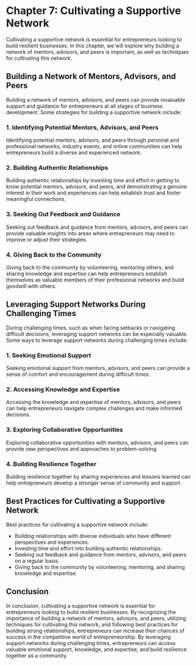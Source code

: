 Chapter 7: Cultivating a Supportive Network
===========================================

Cultivating a supportive network is essential for entrepreneurs looking to build resilient businesses. In this chapter, we will explore why building a network of mentors, advisors, and peers is important, as well as techniques for cultivating this network.

Building a Network of Mentors, Advisors, and Peers
--------------------------------------------------

Building a network of mentors, advisors, and peers can provide invaluable support and guidance for entrepreneurs at all stages of business development. Some strategies for building a supportive network include:

### 1. Identifying Potential Mentors, Advisors, and Peers

Identifying potential mentors, advisors, and peers through personal and professional networks, industry events, and online communities can help entrepreneurs build a diverse and experienced network.

### 2. Building Authentic Relationships

Building authentic relationships by investing time and effort in getting to know potential mentors, advisors, and peers, and demonstrating a genuine interest in their work and experiences can help establish trust and foster meaningful connections.

### 3. Seeking Out Feedback and Guidance

Seeking out feedback and guidance from mentors, advisors, and peers can provide valuable insights into areas where entrepreneurs may need to improve or adjust their strategies.

### 4. Giving Back to the Community

Giving back to the community by volunteering, mentoring others, and sharing knowledge and expertise can help entrepreneurs establish themselves as valuable members of their professional networks and build goodwill with others.

Leveraging Support Networks During Challenging Times
----------------------------------------------------

During challenging times, such as when facing setbacks or navigating difficult decisions, leveraging support networks can be especially valuable. Some ways to leverage support networks during challenging times include:

### 1. Seeking Emotional Support

Seeking emotional support from mentors, advisors, and peers can provide a sense of comfort and encouragement during difficult times.

### 2. Accessing Knowledge and Expertise

Accessing the knowledge and expertise of mentors, advisors, and peers can help entrepreneurs navigate complex challenges and make informed decisions.

### 3. Exploring Collaborative Opportunities

Exploring collaborative opportunities with mentors, advisors, and peers can provide new perspectives and approaches to problem-solving.

### 4. Building Resilience Together

Building resilience together by sharing experiences and lessons learned can help entrepreneurs develop a stronger sense of community and support.

Best Practices for Cultivating a Supportive Network
---------------------------------------------------

Best practices for cultivating a supportive network include:

* Building relationships with diverse individuals who have different perspectives and experiences.
* Investing time and effort into building authentic relationships.
* Seeking out feedback and guidance from mentors, advisors, and peers on a regular basis.
* Giving back to the community by volunteering, mentoring, and sharing knowledge and expertise.

Conclusion
----------

In conclusion, cultivating a supportive network is essential for entrepreneurs looking to build resilient businesses. By recognizing the importance of building a network of mentors, advisors, and peers, utilizing techniques for cultivating this network, and following best practices for building strong relationships, entrepreneurs can increase their chances of success in the competitive world of entrepreneurship. By leveraging support networks during challenging times, entrepreneurs can access valuable emotional support, knowledge, and expertise, and build resilience together as a community.
